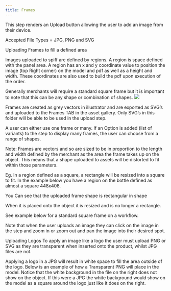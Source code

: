 ```yaml
---
title: Frames
---
```


This step renders an Upload button allowing the user to add an image from their device. 

Accepted File Types = JPG, PNG and SVG

Uploading Frames to fill a defined area 

Images uploaded to spiff are defined by regions. A region is space defined with the panel area. A region has an x and y coordinate value to position the image (top Right corner) on the model and pdf as well as a height and width. These coordinates are also used to build the pdf upon execution of the order. 

Generally merchants will require a standard square frame but it is important to note that this can be any shape or combination of shapes. 
![](Screen%20Shot%202020-04-08%20at%2011.51.28%20am.png)

Frames are created as grey vectors in illustrator and are exported as SVG’s and uploaded to the Frames TAB in the asset gallery. Only SVG’s in this folder will be able to be used in the upload step. 

A user can either use one frame or many. If an Option is added (list of variants) to the step to display many frames, the user can choose from a range of shapes. 


Note: Frames are vectors and so are sized to be in proportion to the length and width defined by the merchant as the area the frame takes up on the object. This means that a shape uploaded to assets will be distorted to fit within those parameters. 

Eg. In a region defined as a square, a rectangle will be resized into a square to fit.  In the example below you have a region on the bottle defined as almost a square 448x408.


You Can see that the uploaded frame shape is rectangular in shape


When it is placed onto the object it is resized and is no longer a rectangle. 


 

See example below for a standard square frame on a workflow. 


Note that when the user uploads an image they can click on the image in the step and zoom in or zoom out and pan the image into their desired spot. 

Uploading Logos
To apply an image like a logo the user must upload PNG or SVG as they are transparent when inserted onto the product, whilst JPG files are not. 

Applying a logo in a JPG will result in white space to fill the area outside of the logo. Below is an example of how a Transparent PNG will place in the model. Notice that the white background in the file on the right does not show on the object. If this were a JPG the white background would show on the model as a square around the logo just like it does on the right. 


 
